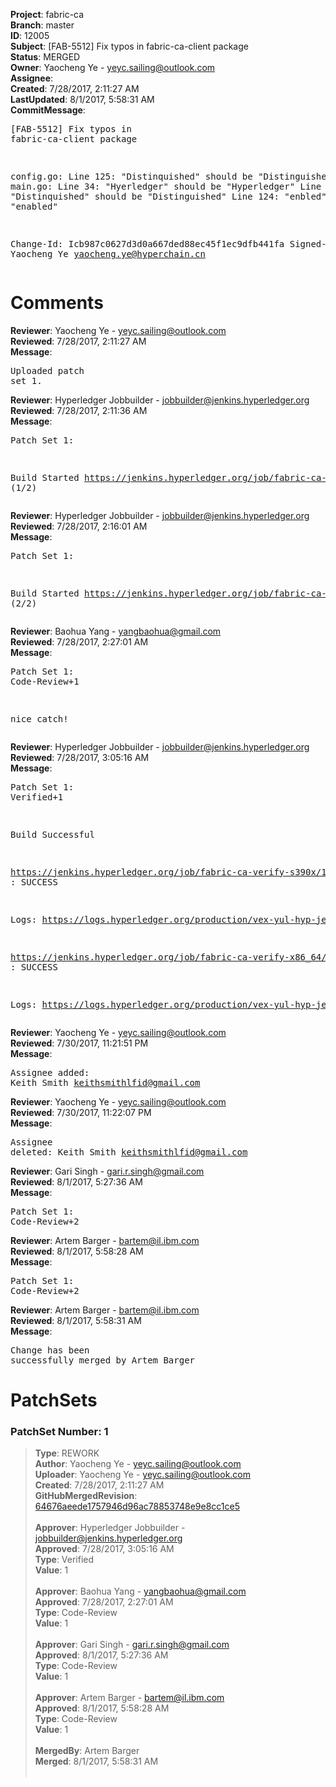 <strong>Project</strong>: fabric-ca<br><strong>Branch</strong>: master<br><strong>ID</strong>: 12005<br><strong>Subject</strong>: [FAB-5512] Fix typos in fabric-ca-client package<br><strong>Status</strong>: MERGED<br><strong>Owner</strong>: Yaocheng Ye - yeyc.sailing@outlook.com<br><strong>Assignee</strong>:<br><strong>Created</strong>: 7/28/2017, 2:11:27 AM<br><strong>LastUpdated</strong>: 8/1/2017, 5:58:31 AM<br><strong>CommitMessage</strong>:<br><pre>[FAB-5512] Fix typos in fabric-ca-client package

  config.go:
    Line 125: "Distinquished" should be "Distinguished"
  main.go:
    Line 34: "Hyerledger" should be "Hyperledger"
    Line 92: "Distinquished" should be "Distinguished"
    Line 124: "enbled" should be "enabled"

Change-Id: Icb987c0627d3d0a667ded88ec45f1ec9dfb441fa
Signed-off-by: Yaocheng Ye <yaocheng.ye@hyperchain.cn>
</pre><h1>Comments</h1><strong>Reviewer</strong>: Yaocheng Ye - yeyc.sailing@outlook.com<br><strong>Reviewed</strong>: 7/28/2017, 2:11:27 AM<br><strong>Message</strong>: <pre>Uploaded patch set 1.</pre><strong>Reviewer</strong>: Hyperledger Jobbuilder - jobbuilder@jenkins.hyperledger.org<br><strong>Reviewed</strong>: 7/28/2017, 2:11:36 AM<br><strong>Message</strong>: <pre>Patch Set 1:

Build Started https://jenkins.hyperledger.org/job/fabric-ca-verify-s390x/1448/ (1/2)</pre><strong>Reviewer</strong>: Hyperledger Jobbuilder - jobbuilder@jenkins.hyperledger.org<br><strong>Reviewed</strong>: 7/28/2017, 2:16:01 AM<br><strong>Message</strong>: <pre>Patch Set 1:

Build Started https://jenkins.hyperledger.org/job/fabric-ca-verify-x86_64/1446/ (2/2)</pre><strong>Reviewer</strong>: Baohua Yang - yangbaohua@gmail.com<br><strong>Reviewed</strong>: 7/28/2017, 2:27:01 AM<br><strong>Message</strong>: <pre>Patch Set 1: Code-Review+1

nice catch!</pre><strong>Reviewer</strong>: Hyperledger Jobbuilder - jobbuilder@jenkins.hyperledger.org<br><strong>Reviewed</strong>: 7/28/2017, 3:05:16 AM<br><strong>Message</strong>: <pre>Patch Set 1: Verified+1

Build Successful 

https://jenkins.hyperledger.org/job/fabric-ca-verify-s390x/1448/ : SUCCESS

Logs: https://logs.hyperledger.org/production/vex-yul-hyp-jenkins-1/fabric-ca-verify-s390x/1448

https://jenkins.hyperledger.org/job/fabric-ca-verify-x86_64/1446/ : SUCCESS

Logs: https://logs.hyperledger.org/production/vex-yul-hyp-jenkins-1/fabric-ca-verify-x86_64/1446</pre><strong>Reviewer</strong>: Yaocheng Ye - yeyc.sailing@outlook.com<br><strong>Reviewed</strong>: 7/30/2017, 11:21:51 PM<br><strong>Message</strong>: <pre>Assignee added: Keith Smith <keithsmithlfid@gmail.com></pre><strong>Reviewer</strong>: Yaocheng Ye - yeyc.sailing@outlook.com<br><strong>Reviewed</strong>: 7/30/2017, 11:22:07 PM<br><strong>Message</strong>: <pre>Assignee deleted: Keith Smith <keithsmithlfid@gmail.com></pre><strong>Reviewer</strong>: Gari Singh - gari.r.singh@gmail.com<br><strong>Reviewed</strong>: 8/1/2017, 5:27:36 AM<br><strong>Message</strong>: <pre>Patch Set 1: Code-Review+2</pre><strong>Reviewer</strong>: Artem Barger - bartem@il.ibm.com<br><strong>Reviewed</strong>: 8/1/2017, 5:58:28 AM<br><strong>Message</strong>: <pre>Patch Set 1: Code-Review+2</pre><strong>Reviewer</strong>: Artem Barger - bartem@il.ibm.com<br><strong>Reviewed</strong>: 8/1/2017, 5:58:31 AM<br><strong>Message</strong>: <pre>Change has been successfully merged by Artem Barger</pre><h1>PatchSets</h1><h3>PatchSet Number: 1</h3><blockquote><strong>Type</strong>: REWORK<br><strong>Author</strong>: Yaocheng Ye - yeyc.sailing@outlook.com<br><strong>Uploader</strong>: Yaocheng Ye - yeyc.sailing@outlook.com<br><strong>Created</strong>: 7/28/2017, 2:11:27 AM<br><strong>GitHubMergedRevision</strong>: [64676aeede1757946d96ac78853748e9e8cc1ce5](https://github.com/hyperledger/fabric-ca/commit/64676aeede1757946d96ac78853748e9e8cc1ce5)<br><br><strong>Approver</strong>: Hyperledger Jobbuilder - jobbuilder@jenkins.hyperledger.org<br><strong>Approved</strong>: 7/28/2017, 3:05:16 AM<br><strong>Type</strong>: Verified<br><strong>Value</strong>: 1<br><br><strong>Approver</strong>: Baohua Yang - yangbaohua@gmail.com<br><strong>Approved</strong>: 7/28/2017, 2:27:01 AM<br><strong>Type</strong>: Code-Review<br><strong>Value</strong>: 1<br><br><strong>Approver</strong>: Gari Singh - gari.r.singh@gmail.com<br><strong>Approved</strong>: 8/1/2017, 5:27:36 AM<br><strong>Type</strong>: Code-Review<br><strong>Value</strong>: 1<br><br><strong>Approver</strong>: Artem Barger - bartem@il.ibm.com<br><strong>Approved</strong>: 8/1/2017, 5:58:28 AM<br><strong>Type</strong>: Code-Review<br><strong>Value</strong>: 1<br><br><strong>MergedBy</strong>: Artem Barger<br><strong>Merged</strong>: 8/1/2017, 5:58:31 AM<br><br></blockquote>